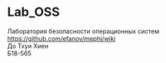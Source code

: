 # Lab_OSS
Лаборатория безопасности операционных систем https://github.com/efanov/mephi/wiki  
До Тхуи Хиен  
Б18-565
